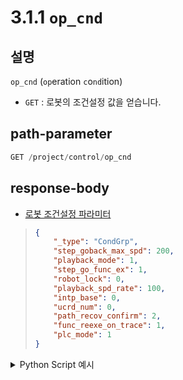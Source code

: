 ﻿# 3.1.1 `op_cnd`

## 설명

`op_cnd` (`op`eration `c`o`nd`ition)

- `GET` : 로봇의 조건설정 값을 얻습니다.

## path-parameter

```python
GET /project/control/op_cnd
```

## response-body

- [로봇 조건설정 파라미터](/7-schema/op_cnd.md)

<blockquote>

```json
{
	"_type": "CondGrp",
	"step_goback_max_spd": 200,
	"playback_mode": 1,        
	"step_go_func_ex": 1,      
	"robot_lock": 0,           
	"playback_spd_rate": 100,  
	"intp_base": 0,            
	"ucrd_num": 0,             
	"path_recov_confirm": 2,   
	"func_reexe_on_trace": 1,  
	"plc_mode": 1              
}
```
</blockquote>

<details><summary>Python Script 예시</summary>

```python
# test.py
import requests

def get_operation_condition() -> dict:
    base_url       = "http://192.168.1.150:8888"
    path_parameter = "/project/control/op_cnd"

    response = requests.get(url=base_url + path_parameter).json()
    print(response)

    return response

get_op_cnd()
```
```sh
$python test.py
{'step_goback_max_spd': 130, 'playback_mode': 2, '_type': 'CondGrp', 'step_go_func_ex': 0, 'robot_lock': 1, 'playback_spd_rate': 80, 'intp_base': 1, 'ucrd_num': 19, 'path_recov_confirm': 0, 'func_reexe_on_trace': 2, 'plc_mode': 0}
```
</details>
